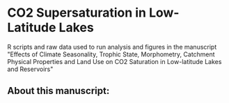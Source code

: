 # CO2 Supersaturation in Low-Latitude Lakes
R scripts and raw data used to run analysis and figures in the manuscript "Effects of Climate Seasonality, Trophic State, Morphometry, Catchment Physical Properties and Land Use on CO2 Saturation in Low-latitude Lakes and Reservoirs"

## About this manuscript:


